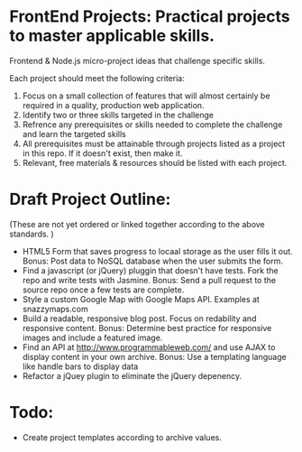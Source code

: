 FrontEnd Projects: Practical projects to master applicable skills.
===

Frontend & Node.js micro-project ideas that challenge specific skills.

Each project should meet the following criteria:

1) Focus on a small collection of features that will almost certainly be
required in a quality, production web application.
2) Identify two or three skills targeted in the challenge
3) Refrence any prerequisites or skills needed to complete the challenge
and learn the targeted skills
4) All prerequisites must be attainable through projects listed as a
project in this repo. If it doesn't exist, then make it. 
5) Relevant, free materials & resources should be listed with each
project.

# Draft Project Outline:
(These are not yet ordered or linked together according to the above
standards. )
- HTML5 Form that saves progress to locaal storage as the user fills it
  out. Bonus: Post data to NoSQL database when the user submits the
form.
- Find a javascript (or jQuery) pluggin that doesn't have tests. Fork
  the repo and write tests with Jasmine. Bonus: Send a pull request to
the source repo once a few tests are complete.
- Style a custom Google Map with Google Maps API. Examples at
  snazzymaps.com
- Build a readable, responsive blog post. Focus on redability and
  responsive content. Bonus: Determine best practice for responsive
images and include a featured image.
- Find an API at http://www.programmableweb.com/ and use AJAX to display
  content in your own archive. Bonus: Use a templating language like
handle bars to display data
- Refactor a jQuey plugin to eliminate the jQuery depenency.

# Todo:
- Create project templates according to archive values.
